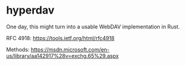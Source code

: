 # hyperdav

One day, this might turn into a usable WebDAV implementation in Rust.

RFC 4918: https://tools.ietf.org/html/rfc4918

Methods: https://msdn.microsoft.com/en-us/library/aa142917%28v=exchg.65%29.aspx

